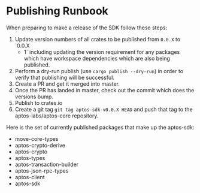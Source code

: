 # Publishing Runbook

When preparing to make a release of the SDK follow these steps:
1. Update version numbers of all crates to be published from `0.0.X` to `0.0.X
   + 1` including updating the version requirement for any packages which have
   workspace dependencies which are also being published.
2. Perform a dry-run publish (use `cargo publish --dry-run`) in order to verify that publishing will be successful.
3. Create a PR and get it merged into master.
4. Once the PR has landed in master, check out the commit which does the versions bump.
5. Publish to crates.io
6. Create a git tag `git tag aptos-sdk-v0.0.X HEAD` and push that tag to the aptos-labs/aptos-core repository.

Here is the set of currently published packages that make up the aptos-sdk:
* move-core-types
* aptos-crypto-derive
* aptos-crypto
* aptos-types
* aptos-transaction-builder
* aptos-json-rpc-types
* aptos-client
* aptos-sdk
